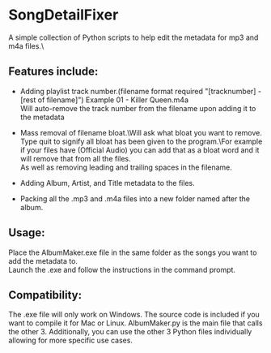 # SongDetailFixer
 
A simple collection of Python scripts to help edit the metadata for mp3 and m4a files.\
## Features include:
 - Adding playlist track number.\(filename format required "[tracknumber] - [rest of filename]") Example 01 - Killer Queen.m4a\
Will auto-remove the track number from the filename upon adding it to the metadata

 - Mass removal of filename bloat.\Will ask what bloat you want to remove. Type quit to signify all bloat has been given to the program.\For example if your files have (Official Audio) you can add that as a bloat word and it will remove that from all the files.\
As well as removing leading and trailing spaces in the filename.

 - Adding Album, Artist, and Title metadata to the files.

 - Packing all the .mp3 and .m4a files into a new folder named after the album.

## Usage:
Place the AlbumMaker.exe file in the same folder as the songs you want to add the metadata to.\
Launch the .exe and follow the instructions in the command prompt.

## Compatibility:
The .exe file will only work on Windows. The source code is included if you want to compile it for Mac or Linux. AlbumMaker.py is the main file that calls the other 3.
Additionally, you can use the other 3 Python files individually allowing for more specific use cases.
	
